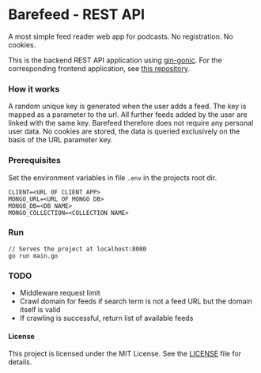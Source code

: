 # Barefeed - REST API
A most simple feed reader web app for podcasts. No registration. No cookies.

This is the backend REST API application using [gin-gonic](https://github.com/gin-gonic/gin).
For the corresponding frontend application, see [this repository](https://github.com/cdrcqnts/barefeed).

### How it works
A random unique key is generated when the user adds a feed.
The key is mapped as a parameter to the url. All further feeds added by the user are linked with the same key.
Barefeed therefore does not require any personal user data. 
No cookies are stored, the data is queried exclusively on the basis of the URL parameter key.

### Prerequisites
Set the environment variables in file `.env` in the projects root dir.
```
CLIENT=<URL OF CLIENT APP>
MONGO_URL=<URL OF MONGO DB>
MONGO_DB=<DB NAME>
MONGO_COLLECTION=<COLLECTION NAME>
```


### Run
```
// Serves the project at localhost:8080
go run main.go 
```

### TODO
- Middleware request limit
- Crawl domain for feeds if search term is not a feed URL but the domain itself is valid
- If crawling is successful, return list of available feeds


#### License
This project is licensed under the MIT License. See the [LICENSE](https://github.com/cdrcqnts/barefeed/blob/master/LICENSE) file for details.